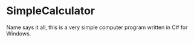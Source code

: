 # SimpleCalculator
Name says it all, this is a very simple computer program written in C# for Windows.
